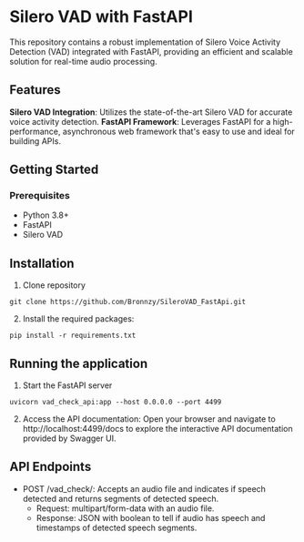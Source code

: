 # Silero VAD with FastAPI
This repository contains a robust implementation of Silero Voice Activity Detection (VAD) integrated with FastAPI, providing an efficient and scalable solution for real-time audio processing.

## Features
**Silero VAD Integration**: Utilizes the state-of-the-art Silero VAD for accurate voice activity detection.
**FastAPI Framework**: Leverages FastAPI for a high-performance, asynchronous web framework that's easy to use and ideal for building APIs.

## Getting Started
### Prerequisites
- Python 3.8+
- FastAPI
- Silero VAD

## Installation
1. Clone repository
```
git clone https://github.com/Bronnzy/SileroVAD_FastApi.git
```
2. Install the required packages:
```
pip install -r requirements.txt
```

## Running the application
1. Start the FastAPI server
```
uvicorn vad_check_api:app --host 0.0.0.0 --port 4499
```
2. Access the API documentation:
Open your browser and navigate to http://localhost:4499/docs to explore the interactive API documentation provided by Swagger UI.

## API Endpoints
- POST /vad_check/: Accepts an audio file and indicates if speech detected and returns segments of detected speech.
  - Request: multipart/form-data with an audio file.
  - Response: JSON with boolean to tell if audio has speech and timestamps of detected speech segments.

